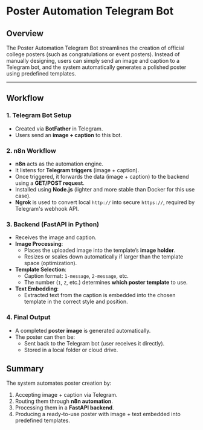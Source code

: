 # Poster Automation Telegram Bot

## Overview
The Poster Automation Telegram Bot streamlines the creation of official college posters (such as congratulations or event posters). Instead of manually designing, users can simply send an image and caption to a Telegram bot, and the system automatically generates a polished poster using predefined templates.

---

## Workflow

### 1. Telegram Bot Setup
- Created via **BotFather** in Telegram.
- Users send an **image + caption** to this bot.

### 2. n8n Workflow
- **n8n** acts as the automation engine.
- It listens for **Telegram triggers** (image + caption).
- Once triggered, it forwards the data (image + caption) to the backend using a **GET/POST request**.
- Installed using **Node.js** (lighter and more stable than Docker for this use case).
- **Ngrok** is used to convert local `http://` into secure `https://`, required by Telegram's webhook API.

### 3. Backend (FastAPI in Python)
- Receives the image and caption.
- **Image Processing**:
  - Places the uploaded image into the template’s **image holder**.
  - Resizes or scales down automatically if larger than the template space (optimization).
- **Template Selection**:
  - Caption format: `1-message`, `2-message`, etc.
  - The number (`1`, `2`, etc.) determines **which poster template** to use.
- **Text Embedding**:
  - Extracted text from the caption is embedded into the chosen template in the correct style and position.

### 4. Final Output
- A completed **poster image** is generated automatically.
- The poster can then be:
  - Sent back to the Telegram bot (user receives it directly).
  - Stored in a local folder or cloud drive.

## Summary
The system automates poster creation by:
1. Accepting image + caption via Telegram.
2. Routing them through **n8n automation**.
3. Processing them in a **FastAPI backend**.
4. Producing a ready-to-use poster with image + text embedded into predefined templates.

